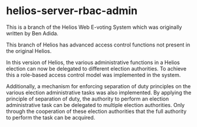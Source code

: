 # helios-server-rbac-admin
This is a branch of the Helios Web E-voting System which was originally written by Ben Adida. 

This branch of Helios has advanced access control functions not present in the original Helios. 

In this version of Helios, the various administrative functions in a Helios election can now be delegated to different election authorities. To achieve this a role-based access control model was implemented in the system. 

Additionally, a mechanism for enforcing separation of duty principles on the various election administrative tasks was also implemented. By applying the principle of separation of duty, the authority to perform an election administrative task can be delegated to multiple election authorities. Only through the cooperation of these election authorities that the full authority to perform the task can be acquired. 
